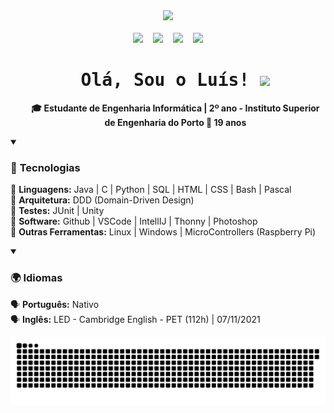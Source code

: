 <div align="center">
  <img src="https://github.com/user-attachments/assets/4e95fade-a458-4b8a-aa42-1a8d7afd2fb3"/>
</div>

<br/>

<div id="toc" align="center">
  <img src="https://api.visitorbadge.io/api/VisitorHit?user=LuisFreitas18&repo=github-visitors-badge&label=%F0%9F%91%80%20VISITORS&countColor=%23F3F8FF&labelColor=black"  />
  &nbsp;&nbsp;
  <img src="https://img.shields.io/github/followers/LuisFreitas18?style=for-the-badge&label=%F0%9F%91%A5%20Followers&labelColor=black&color=%23E26EE5" />
  &nbsp;&nbsp;
  <img src="https://img.shields.io/badge/dynamic/json?label=%F0%9F%93%A6%20REPOSITORIES&labelColor=black&color=%237E30E1&style=for-the-badge&query=public_repos&url=https://api.github.com/users/LuisFreitas18" />
  &nbsp;&nbsp;
  <img src="https://img.shields.io/github/stars/LuisFreitas18?style=for-the-badge&label=%E2%AD%90%20Stars&labelColor=black&color=%2349108B" />
  
  <ul style="list-style: none">
    <summary>
      <h1>
        <samp>Olá, Sou o
          <b>Luís!</b>
        </samp>
        <img src="https://media.giphy.com/media/hvRJCLFzcasrR4ia7z/giphy.gif" width="28">
      </h1>
      <p align="center">
        <strong>🎓 Estudante de Engenharia Informática | 2º ano - Instituto Superior de Engenharia do Porto  
📍 19 anos</strong>
      </p>
    </summary>
  </ul>
</div>

<details open>
  <summary><h3>🚀 <strong>Tecnologias </strong></h3></summary>

  🔹 **Linguagens:** Java | C | Python | SQL | HTML | CSS | Bash | Pascal  
  🔹 **Arquitetura:** DDD (Domain-Driven Design)  
  🔹 **Testes:** JUnit | Unity    
  🔹 **Software:** Github | VSCode | IntellIJ | Thonny | Photoshop    
  🔹 **Outras Ferramentas:** Linux | Windows | MicroControllers (Raspberry Pi)
</details>

<details open>
  <summary><h3>🌍 <strong>Idiomas </strong></h3></summary>
  
  🗣️ **Português:** Nativo    
  🗣️ **Inglês:** LED - Cambridge English - PET (112h) | 07/11/2021
</details>

<div align="center">
  <img src="https://github.com/euandresimoes/euandresimoes/blob/output/github-snake-dark.svg"/>
</div>
